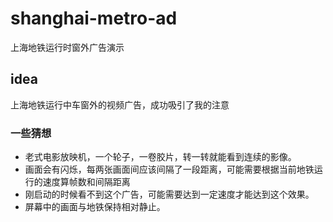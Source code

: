# shanghai-metro-ad
上海地铁运行时窗外广告演示

## idea
上海地铁运行中车窗外的视频广告，成功吸引了我的注意

### 一些猜想
* 老式电影放映机，一个轮子，一卷胶片，转一转就能看到连续的影像。
* 画面会有闪烁，每两张画面间应该间隔了一段距离，可能需要根据当前地铁运行的速度算帧数和间隔距离
* 刚启动的时候看不到这个广告，可能需要达到一定速度才能达到这个效果。
* 屏幕中的画面与地铁保持相对静止。